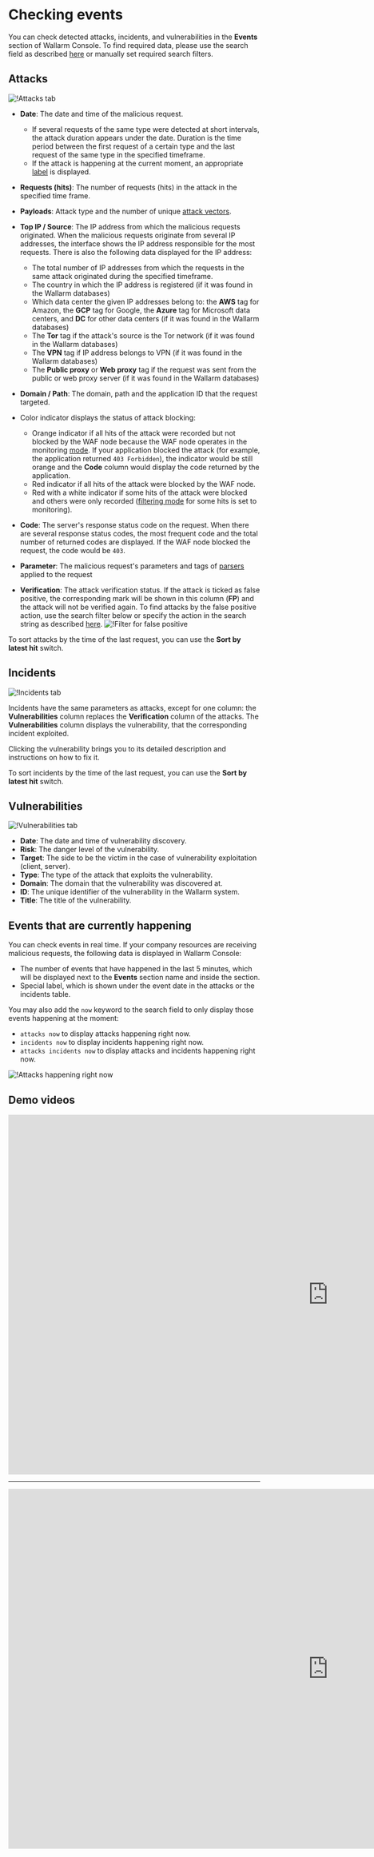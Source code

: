 [link-using-search]:    ../search-and-filters/use-search.md
[link-verify-attack]:   ../events/verify-attack.md
[link-check-vulns]:     ../vulnerabilities/check-vuln.md

[img-attacks-tab]:      ../../images/user-guides/events/check-attack.png
[img-current-attacks]:  ../../images/user-guides/events/current-attack.png
[img-incidents-tab]:    ../../images/user-guides/events/incident-vuln.png
[img-vulns-tab]:        ../../images/user-guides/events/check-vulns.png
[img-show-falsepositive]: ../../images/user-guides/events/filter-for-falsepositive.png
[use-search]:             ../search-and-filters/use-search.md
[search-by-attack-status]: ../search-and-filters/use-search.md#search-attacks-by-the-action

# Checking events

You can check detected attacks, incidents, and vulnerabilities in the **Events** section of Wallarm Console. To find required data, please use the search field as described [here][use-search] or manually set required search filters.

## Attacks

![!Attacks tab][img-attacks-tab]

* **Date**: The date and time of the malicious request.
    * If several requests of the same type were detected at short intervals, the attack duration appears under the date. Duration is the time period between the first request of a certain type and the last request of the same type in the specified timeframe. 
    * If the attack is happening at the current moment, an appropriate [label](#events-that-are-currently-happening) is displayed.
* **Requests (hits)**: The number of requests (hits) in the attack in the specified time frame. 
* **Payloads**: Attack type and the number of unique [attack vectors](../../glossary-en.md#attack-vector). 
* **Top IP / Source**: The IP address from which the malicious requests originated. When the malicious requests originate from several IP addresses, the interface shows the IP address responsible for the most requests. There is also the following data displayed for the IP address:
     * The total number of IP addresses from which the requests in the same attack originated during the specified timeframe. 
     * The country in which the IP address is registered (if it was found in the Wallarm databases)
     * Which data center the given IP addresses belong to: the **AWS** tag for Amazon, the **GCP** tag for Google, the **Azure** tag for Microsoft data centers, and **DC** for other data centers (if it was found in the Wallarm databases)
     * The **Tor** tag if the attack's source is the Tor network (if it was found in the Wallarm databases)
     * The **VPN** tag if IP address belongs to VPN (if it was found in the Wallarm databases)
     * The **Public proxy** or **Web proxy** tag if the request was sent from the public or web proxy server (if it was found in the Wallarm databases)
* **Domain / Path**: The domain, path and the application ID that the request targeted.
* Color indicator displays the status of attack blocking:

     * Orange indicator if all hits of the attack were recorded but not blocked by the WAF node because the WAF node operates in the monitoring [mode](../../admin-en/configure-wallarm-mode.md). If your application blocked the attack (for example, the application returned `403 Forbidden`), the indicator would be still orange and the **Code** column would display the code returned by the application.
     * Red indicator if all hits of the attack were blocked by the WAF node.
     * Red with a white indicator if some hits of the attack were blocked and others were only recorded ([filtering mode](../../admin-en/configure-wallarm-mode.md) for some hits is set to monitoring).
* **Code**: The server's response status code on the request. When there are several response status codes, the most frequent code and the total number of returned codes are displayed. If the WAF node blocked the request, the code would be `403`.
* **Parameter**: The malicious request's parameters and tags of [parsers](../rules/request-processing.md) applied to the request
* **Verification**: The attack verification status. If the attack is ticked as false positive, the corresponding mark will be shown in this column (**FP**) and the attack will not be verified again. To find attacks by the false positive action, use the search filter below or specify the action in the search string as described [here][search-by-attack-status].
    ![!Filter for false positive][img-show-falsepositive]

To sort attacks by the time of the last request, you can use the **Sort by latest hit** switch.

## Incidents

![!Incidents tab][img-incidents-tab]

Incidents have the same parameters as attacks, except for one column: the **Vulnerabilities** column replaces the **Verification** column of the attacks. The **Vulnerabilities** column displays the vulnerability, that the corresponding incident exploited.

Clicking the vulnerability brings you to its detailed description and instructions on how to fix it.

To sort incidents by the time of the last request, you can use the **Sort by latest hit** switch.

## Vulnerabilities

![!Vulnerabilities tab][img-vulns-tab]

* **Date**: The date and time of vulnerability discovery.
* **Risk**: The danger level of the vulnerability.
* **Target**: The side to be the victim in the case of vulnerability exploitation (client, server).
* **Type**: The type of the attack that exploits the vulnerability.
* **Domain**: The domain that the vulnerability was discovered at.
* **ID**: The unique identifier of the vulnerability in the Wallarm system.
* **Title**: The title of the vulnerability.

## Events that are currently happening

You can check events in real time. If your company resources are receiving malicious requests, the following data is displayed in Wallarm Console:

* The number of events that have happened in the last 5 minutes, which will be displayed next to the **Events** section name and inside the section.
* Special label, which is shown under the event date in the attacks or the incidents table.

You may also add the `now` keyword to the search field to only display those events happening at the moment:

* `attacks now` to display attacks happening right now.
* `incidents now` to display incidents happening right now.
* `attacks incidents now` to display attacks and incidents happening right now.

![!Attacks happening right now][img-current-attacks]

## Demo videos

<div class="video-wrapper">
  <iframe width="1280" height="720" src="https://www.youtube.com/embed/rhigX3DEoZ8" frameborder="0" allow="accelerometer; autoplay; encrypted-media; gyroscope; picture-in-picture" allowfullscreen></iframe>
</div>

----------

<div class="video-wrapper">
  <iframe width="1280" height="720" src="https://www.youtube.com/embed/2DTtc46FsbI" frameborder="0" allow="accelerometer; autoplay; encrypted-media; gyroscope; picture-in-picture" allowfullscreen></iframe>
</div>